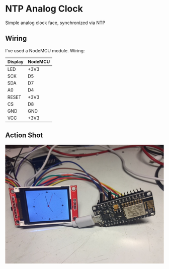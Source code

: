 # NTP Analog Clock

Simple analog clock face, synchronized via NTP


## Wiring

I've used a NodeMCU module. Wiring:

Display | NodeMCU
--------|---------
LED     | +3V3
SCK     | D5
SDA     | D7
A0      | D4
RESET   | +3V3
CS      | D8
GND     | GND
VCC     | +3V3

## Action Shot

![ActionShot]




[ActionShot]:https://raw.githubusercontent.com/0xPIT/esp8266playground/master/NTPAnalogClock/actionShot.jpg
